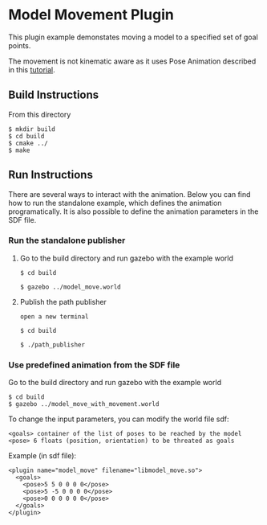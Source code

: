 # Model Movement Plugin

This plugin example demonstates moving a model to a specified set of
goal points.

The movement is not kinematic aware as it uses Pose Animation
described in this
[tutorial](http://gazebosim.org/tutorials?tut=animated_box).

## Build Instructions

From this directory

```
$ mkdir build
$ cd build
$ cmake ../
$ make
```

## Run Instructions

There are several ways to interact with the animation. Below you can find
how to run the standalone example, which defines the animation
programatically. It is also possible to define the animation parameters in
the SDF file.

### Run the standalone publisher

1. Go to the build directory and run gazebo with the example world
   
    ```
    $ cd build
    ```
    
    ```
    $ gazebo ../model_move.world
    ```
    
1. Publish the path publisher

    ```
    open a new terminal
    ```
    
    ```
    $ cd build
    ```
    
    ```
    $ ./path_publisher
    ```
    
### Use predefined animation from the SDF file

Go to the build directory and run gazebo with the example world

```
$ cd build
$ gazebo ../model_move_with_movement.world
```

To change the input parameters, you can modify the world file sdf:

```
<goals> container of the list of poses to be reached by the model
<pose> 6 floats (position, orientation) to be threated as goals
```

Example (in sdf file):

```    
<plugin name="model_move" filename="libmodel_move.so">
  <goals>
    <pose>5 5 0 0 0 0</pose>
    <pose>5 -5 0 0 0 0</pose>
    <pose>0 0 0 0 0 0</pose>
  </goals>
</plugin>
```
